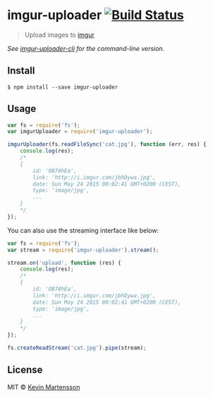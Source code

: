 # imgur-uploader [![Build Status](https://travis-ci.org/kevva/imgur-uploader.svg?branch=master)](https://travis-ci.org/kevva/imgur-uploader)

> Upload images to [imgur](http://imgur.com)

*See [imgur-uploader-cli](https://github.com/kevva/imgur-uploader-cli) for the command-line version.*

## Install

```
$ npm install --save imgur-uploader
```


## Usage

```js
var fs = require('fs');
var imgurUploader = require('imgur-uploader');

imgurUploader(fs.readFileSync('cat.jpg'), function (err, res) {
	console.log(res);
	/*
	{
		id: 'OB74hEa',
		link: 'http://i.imgur.com/jbhDywa.jpg',
		date: Sun May 24 2015 00:02:41 GMT+0200 (CEST),
		type: 'image/jpg',
		...
	}
	*/
});
```

You can also use the streaming interface like below:

```js
var fs = require('fs');
var stream = require('imgur-uploader').stream();

stream.on('upload', function (res) {
	console.log(res);
	/*
	{
		id: 'OB74hEa',
		link: 'http://i.imgur.com/jbhDywa.jpg',
		date: Sun May 24 2015 00:02:41 GMT+0200 (CEST),
		type: 'image/jpg',
		...
	}
	*/
});

fs.createReadStream('cat.jpg').pipe(stream);
```


## License

MIT © [Kevin Martensson](http://github.com/kevva)
